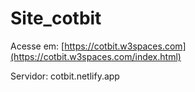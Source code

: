 # Site_cotbit

Acesse em: [https://cotbit.w3spaces.com](https://cotbit.w3spaces.com/index.html)

Servidor: cotbit.netlify.app
